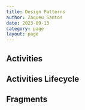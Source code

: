 ```yaml
---
title: Design Patterns
author: Zaqueu Santos
date: 2023-09-13
category: page
layout: page
---
```


## Activities

## Activities Lifecycle

## Fragments
